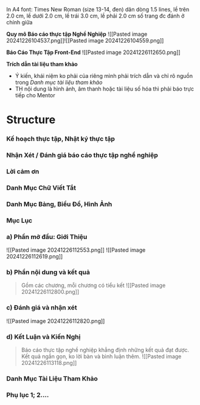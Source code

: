 In A4
font: Times New Roman (size 13-14, đen)
dãn dòng 1.5 lines, lề trên 2.0 cm, lề dưới 2.0 cm, lề trái 3.0 cm, lề phải 2.0 cm
số trang đc đánh ở chính giữa

**Quy mô Báo cáo thực tập Nghề Nghiệp**
![[Pasted image 20241226104537.png]]![[Pasted image 20241226104559.png]]

**Báo Cáo Thực Tập Front-End**
![[Pasted image 20241226112650.png]]

**Trích dẫn tài liệu tham khảo**
+ Ý kiến, khái niệm ko phải của riêng mình phải trích dẫn và chỉ rõ nguồn trong *Danh mục tài liệu tham khảo*
+ TH nội dung là hình ảnh, âm thanh hoặc tài liệu số hóa thì phải báo trực tiếp cho Mentor

# Structure
### Kế hoạch thực tập, Nhật ký thực tập
### Nhận Xét / Đánh giá báo cáo thực tập nghề nghiệp 

### Lời cảm ơn

### Danh Mục Chữ Viết Tắt

### Danh Mục Bảng, Biểu Đồ, Hình Ảnh

### Mục Lục

### a) Phần mở đầu: Giới Thiệu
![[Pasted image 20241226112553.png]]
![[Pasted image 20241226112619.png]]


### b) Phần nội dung và kết quả
>Gồm các chương, mỗi chương có tiểu kết
![[Pasted image 20241226112800.png]]

### c) Đánh giá và nhận xét
![[Pasted image 20241226112820.png]]

### d) Kết Luận và Kiến Nghị
>Báo cáo thực tập nghề nghiệp khẳng định những kết quả đạt được. Kết quả ngắn gọn, ko lời bàn và bình luận thêm.
![[Pasted image 20241226113118.png]]

### Danh Mục Tài Liệu Tham Khảo
### Phụ lục 1; 2....
